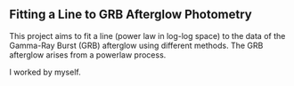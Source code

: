 ## Fitting a Line to GRB Afterglow Photometry
This project aims to fit a line (power law in log-log space) to the data of the Gamma-Ray Burst (GRB) afterglow using different methods. The GRB afterglow arises from a powerlaw process.

I worked by myself.

